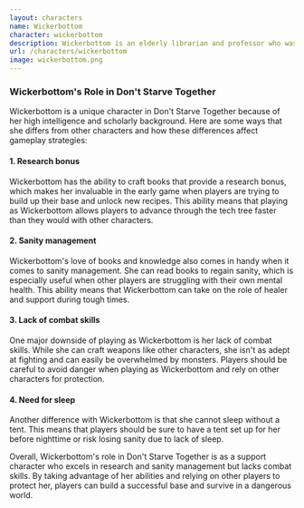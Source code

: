 ```yaml
---
layout: characters
name: Wickerbottom
character: wickerbottom
description: Wickerbottom is an elderly librarian and professor who was stranded in the wilderness. She has high sanity and a love for books, knowledge and science. Her main abilities include the ability to craft books which provide a research bonus, and the ability to read books to regain sanity. She is a knowledgeable and useful member of any group, but her lack of combat skills and inability to sleep without a tent can make her vulnerable in dangerous situations.
url: /characters/wickerbottom
image: wickerbottom.png
---
```

### Wickerbottom's Role in Don't Starve Together

Wickerbottom is a unique character in Don't Starve Together because of her high intelligence and scholarly background. Here are some ways that she differs from other characters and how these differences affect gameplay strategies:

#### 1. Research bonus

Wickerbottom has the ability to craft books that provide a research bonus, which makes her invaluable in the early game when players are trying to build up their base and unlock new recipes. This ability means that playing as Wickerbottom allows players to advance through the tech tree faster than they would with other characters.

#### 2. Sanity management

Wickerbottom's love of books and knowledge also comes in handy when it comes to sanity management. She can read books to regain sanity, which is especially useful when other players are struggling with their own mental health. This ability means that Wickerbottom can take on the role of healer and support during tough times.

#### 3. Lack of combat skills

One major downside of playing as Wickerbottom is her lack of combat skills. While she can craft weapons like other characters, she isn't as adept at fighting and can easily be overwhelmed by monsters. Players should be careful to avoid danger when playing as Wickerbottom and rely on other characters for protection.

#### 4. Need for sleep

Another difference with Wickerbottom is that she cannot sleep without a tent. This means that players should be sure to have a tent set up for her before nighttime or risk losing sanity due to lack of sleep.

Overall, Wickerbottom's role in Don't Starve Together is as a support character who excels in research and sanity management but lacks combat skills. By taking advantage of her abilities and relying on other players to protect her, players can build a successful base and survive in a dangerous world.